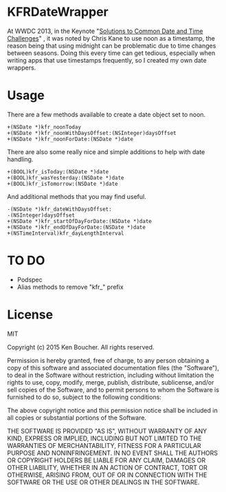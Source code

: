 KFRDateWrapper
==============
At WWDC 2013, in the Keynote "[Solutions to Common Date and Time Challenges](http://asciiwwdc.com/2013/sessions/227)" , it was noted by Chris Kane to use noon as a timestamp, the reason being that using midnight can be problematic due to time changes between seasons.
Doing this every time can get tedious, especially when writing apps that use timestamps frequently, so I created my own date wrappers. 

Usage
========
There are a few methods available to create a date object set to noon.

    +(NSDate *)kfr_noonToday
	+(NSDate *)kfr_noonWithDaysOffset:(NSInteger)daysOffset
	+(NSDate *)kfr_noonForDate:(NSDate *)date
     
There are also some really nice and simple additions to help with date handling.

    +(BOOL)kfr_isToday:(NSDate *)date
    +(BOOL)kfr_wasYesterday:(NSDate *)date
    +(BOOL)kfr_isTomorrow:(NSDate *)date

And additional methods that you may find useful.

    -(NSDate *)kfr_dateWithDaysOffset:
    -(NSInteger)daysOffset
    +(NSDate *)kfr_startOfDayForDate:(NSDate *)date
    +(NSDate *)kfr_endOfDayForDate:(NSDate *)date
    +(NSTimeInterval)kfr_dayLengthInterval

TO DO
======

 - Podspec
 - Alias methods to remove "kfr_" prefix

License
========

MIT

Copyright (c) 2015 Ken Boucher. All rights reserved.

Permission is hereby granted, free of charge, to any person obtaining a copy
of this software and associated documentation files (the "Software"), to deal
in the Software without restriction, including without limitation the rights
to use, copy, modify, merge, publish, distribute, sublicense, and/or sell
copies of the Software, and to permit persons to whom the Software is
furnished to do so, subject to the following conditions:

The above copyright notice and this permission notice shall be included in
all copies or substantial portions of the Software.

THE SOFTWARE IS PROVIDED "AS IS", WITHOUT WARRANTY OF ANY KIND, EXPRESS OR
IMPLIED, INCLUDING BUT NOT LIMITED TO THE WARRANTIES OF MERCHANTABILITY,
FITNESS FOR A PARTICULAR PURPOSE AND NONINFRINGEMENT. IN NO EVENT SHALL THE
AUTHORS OR COPYRIGHT HOLDERS BE LIABLE FOR ANY CLAIM, DAMAGES OR OTHER
LIABILITY, WHETHER IN AN ACTION OF CONTRACT, TORT OR OTHERWISE, ARISING FROM,
OUT OF OR IN CONNECTION WITH THE SOFTWARE OR THE USE OR OTHER DEALINGS IN
THE SOFTWARE.